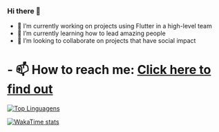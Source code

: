 ### Hi there 👋

- 🔭 I’m currently working on projects using Flutter in a high-level team
- 🌱 I’m currently learning how to lead amazing people
- 👯 I’m looking to collaborate on projects that have social impact



<h1>- 📫 How to reach me: <a href="https://linktr.ee/carloseandrade" target="_blank">Click here to find out</a></h1>


[![Top Linguagens](https://github-readme-stats.vercel.app/api/top-langs/?username=gitcarlosandrade&theme=vision-friendly-dark&&layout=compact)](https://github.com/anuraghazra/github-readme-stats)

[![WakaTime stats](https://github-readme-stats.vercel.app/api/wakatime?username=carlosandrade)](https://github.com/carlosandrade/github-readme-stats)

<!--![Carlos's GitHub stats](https://github-readme-stats.vercel.app/api?username=gitcarlosandrade&show=reviews,discussions_started,discussions_answered,prs_merged,prs_merged_percentage) -->


<!-- ![Carlos Andrade Status](https://github-readme-stats.vercel.app/api?username=gitcarlosandrade&theme=vision-friendly-dark&show_icons=true) -->


